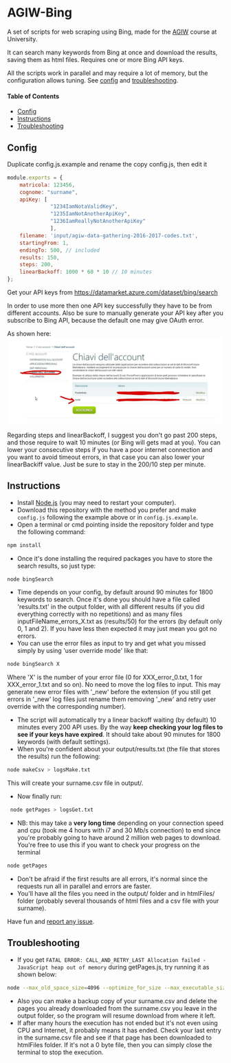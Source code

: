 # AGIW-Bing
A set of scripts for web scraping using Bing, made for the [AGIW](https://sites.google.com/site/roma3agiw/) course at University.

It can search many keywords from Bing at once and download the results, saving them as html files. Requires one or more Bing API keys. 

All the scripts work in parallel and may require a lot of memory, but the configuration allows tuning. See [config](#config) and [troubleshooting](#troubleshooting).

#### Table of Contents  
 - [Config](#config)
 - [Instructions](#instructions)
 - [Troubleshooting](#troubleshooting)

## Config
Duplicate config.js.example and rename the copy config.js, then edit it
```javascript
module.exports = {
    matricola: 123456,
    cognome: "surname",
    apiKey: [
              "1234IamNotaValidKey",
              "1235IamNotAnotherApiKey",
              "1236IamReallyNotAnotherApiKey"
              ],
    filename: 'input/agiw-data-gathering-2016-2017-codes.txt',
    startingFrom: 1,
    endingTo: 500, // included
    results: 150,
    steps: 200,
    linearBackoff: 1000 * 60 * 10 // 10 minutes
};
```
Get your API keys from https://datamarket.azure.com/dataset/bing/search

In order to use more then one API key successfully they have to be from different accounts. 
Also be sure to manually generate your API key after you subscribe to Bing API, because the default one may give OAuth error. 

As shown here: ![screen 1](screenshots/api_key.png "screen 1")

Regarding steps and linearBackoff, I suggest you don't go past 200 steps, and those require to wait 10 minutes (or Bing will gets mad at you). You can lower your consecutive steps if you have a poor internet connection and  you want to avoid timeout errors, in that case you can also lower your linearBackiff value. Just be sure to stay in the 200/10 step per minute.

## Instructions
 * Install [Node.js](https://nodejs.org/) (you may need to restart your computer).
 * Download this repository with the method you prefer and make ```config.js``` following the example above or in ```config.js.example```. 
 * Open a terminal or cmd pointing inside the repository folder and type the following command:
 
 ```bash
 npm install
 ```
 
 * Once it's done installing the required packages you have to store the search results, so just type: 
 
 ```bash
 node bingSearch
 ```
 * Time depends on your config, by default around 90 minutes for 1800 keywords to search. Once it's done you should have a file called 'results.txt' in the output folder, with all different results (if you did everything correctly with no repetitions) and as many files inputFileName_errors_X.txt as (results/50) for the errors (by default only 0, 1 and 2). If you have less then expected it may just mean you got no errors. 
 * You can use the error files as input to try and get what you missed simply by using 'user override mode' like that:
  ```bash
  node bingSearch X
  ```
   Where 'X' is the number of your error file (0 for XXX_error_0.txt, 1 for XXX_error_1.txt and so on). No need to move the log files to input. This may generate new error files with '_new' before the extension (if you still get errors in '_new' log files just rename them removing '_new' and retry user override with the corresponding number).
 * The script will automatically try a linear backoff waiting (by default) 10 minutes every 200 API uses. By the way **keep checking your log files to see if your keys have expired**.  It should take about 90 minutes for 1800 keywords (with default settings).
 * When you're confident about your output/results.txt (the file that stores the results) run the following:
 
 ```bash
 node makeCsv > logsMake.txt
 ```
  This will create your surname.csv file in output/. 
 * Now finally run:
 
 ```bash
  node getPages > logsGet.txt
 ```
 
 * NB: this may take a **very long time** depending on your connection speed and cpu (took me 4 hours with i7 and 30 Mb/s connection) to end since you're probably going to have around 2 million web pages to download. You're free to use this if you want to check your progress on the terminal 
 
 ```bash
 node getPages
 ```
 
 * Don't be afraid if the first results are all errors, it's normal since the requests run all in parallel and errors are faster.
 * You'll have all the files you need in the output/ folder and in htmlFiles/ folder (probably several thousands of html files and a csv file with your surname).

Have fun and [report any issue](https://github.com/Kidel/AGIW-Bing/issues).


## Troubleshooting
 * If you get `FATAL ERROR: CALL_AND_RETRY_LAST Allocation failed - JavaScript heap out of memory` 
   during getPages.js, try running it as shown below:
 
 ```bash
 node --max_old_space_size=4096 --optimize_for_size --max_executable_size=4096 --stack_size=4096 getPages.js >> logsGet.txt
 ```
 * Also you can make a backup copy of your surname.csv and delete the pages you already downloaded from the surname.csv you leave in the output folder, so the program will resume download from where it left. 
 * If after many hours the execution has not ended but it's not even using CPU and Internet, it probably means it has ended. Check your last entry in the surname.csv file and see if that page has been downloaded to htmlFiles folder. If it's not a 0 byte file, then you can simply close the terminal to stop the execution. 
